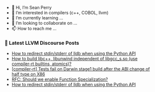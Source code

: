 - 👋 Hi, I’m Sean Perry
- 👀 I’m interested in compilers (c++, COBOL, llvm)
- 🌱 I’m currently learning ...
- 💞️ I’m looking to collaborate on ...
- 📫 How to reach me ...

<!---
s66perry/s66perry is a ✨ special ✨ repository because its `README.md` (this file) appears on your GitHub profile.
You can click the Preview link to take a look at your changes.
--->
### 📕 Latest LLVM Discourse Posts

<!-- DISCOURSE-LLVM:START -->
- [How to redirect stdin/stderr of lldb when using the Python API](https://discourse.llvm.org/t/how-to-redirect-stdin-stderr-of-lldb-when-using-the-python-api/63516#post_2)
- [How to build libc++, libunwind independent of libgcc_s.so &lpar;use compiler-rt builtins, atomics&rpar;?](https://discourse.llvm.org/t/how-to-build-libc-libunwind-independent-of-libgcc-s-so-use-compiler-rt-builtins-atomics/63141#post_7)
- [[compiler-rt] Tests fail on Darwin stage1 build after the ABI change of half type on X86](https://discourse.llvm.org/t/compiler-rt-tests-fail-on-darwin-stage1-build-after-the-abi-change-of-half-type-on-x86/63508#post_6)
- [RFC: Should we enable Function Specialization?](https://discourse.llvm.org/t/rfc-should-we-enable-function-specialization/61518#post_17)
- [How to redirect stdin/stderr of lldb when using the Python API](https://discourse.llvm.org/t/how-to-redirect-stdin-stderr-of-lldb-when-using-the-python-api/63516#post_1)
<!-- DISCOURSE-LLVM:END -->

